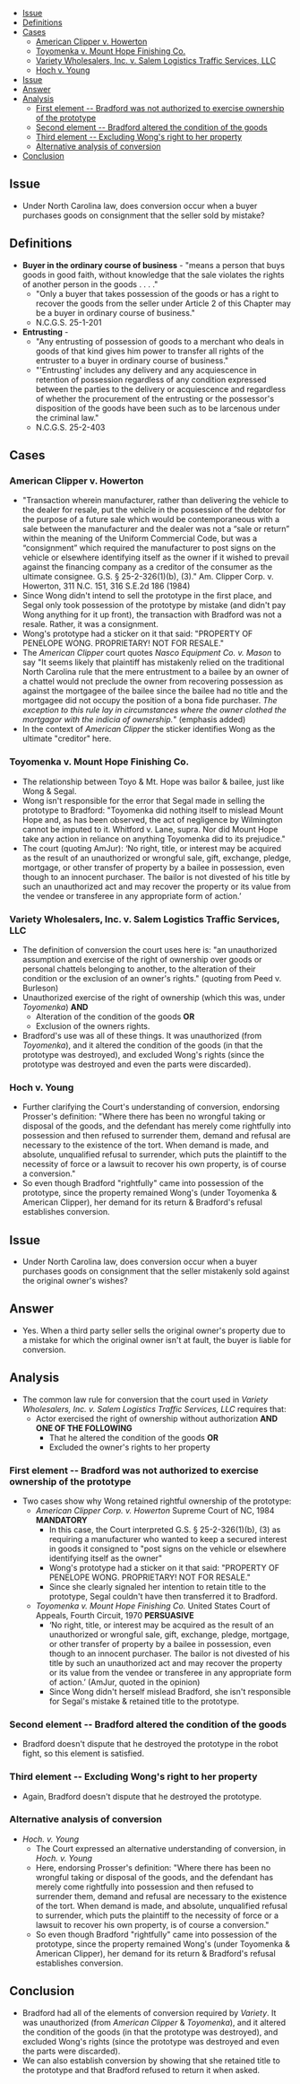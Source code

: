 - [Issue](#issue)
- [Definitions](#definitions)
- [Cases](#cases)
	- [American Clipper v. Howerton](#american-clipper-v-howerton)
	- [Toyomenka v. Mount Hope Finishing Co.](#toyomenka-v-mount-hope-finishing-co)
	- [Variety Wholesalers, Inc. v. Salem Logistics Traffic Services, LLC](#variety-wholesalers-inc-v-salem-logistics-traffic-services-llc)
	- [Hoch v. Young](#hoch-v-young)
- [Issue](#issue)
- [Answer](#answer)
- [Analysis](#analysis)
	- [First element -- Bradford was not authorized to exercise ownership of the prototype](#first-element----bradford-was-not-authorized-to-exercise-ownership-of-the-prototype)
	- [Second element -- Bradford altered the condition of the goods](#second-element----bradford-altered-the-condition-of-the-goods)
	- [Third element -- Excluding Wong's right to her property](#third-element----excluding-wong's-right-to-her-property)
	- [Alternative analysis of conversion](#alternative-analysis-of-conversion)
- [Conclusion](#conclusion)

## Issue
* Under North Carolina law, does conversion occur when a buyer purchases goods on consignment that the seller sold by mistake?

## Definitions
* **Buyer in the ordinary course of business** - "means a person that buys goods in good faith, without knowledge that the sale violates the rights of another person in the goods . . . ." 
	* "Only a buyer that takes possession of the goods or has a right to recover the goods from the seller under Article 2 of this Chapter may be a buyer in ordinary course of business."
	* N.C.G.S. 25-1-201
* **Entrusting** -
	*  "Any entrusting of possession of goods to a merchant who deals in goods of that kind gives him power to transfer all rights of the entruster to a buyer in ordinary course of business."
	* "'Entrusting' includes any delivery and any acquiescence in retention of possession regardless of any condition expressed between the parties to the delivery or acquiescence and regardless of whether the procurement of the entrusting or the possessor's disposition of the goods have been such as to be larcenous under the criminal law."
	* N.C.G.S. 25-2-403

## Cases
### American Clipper v. Howerton
* "Transaction wherein manufacturer, rather than delivering the vehicle to the dealer for resale, put the vehicle in the possession of the debtor for the purpose of a future sale which would be contemporaneous with a sale between the manufacturer and the dealer was not a “sale or return” within the meaning of the Uniform Commercial Code, but was a “consignment” which required the manufacturer to post signs on the vehicle or elsewhere identifying itself as the owner if it wished to prevail against the financing company as a creditor of the consumer as the ultimate consignee. G.S. § 25-2-326(1)(b), (3)." Am. Clipper Corp. v. Howerton, 311 N.C. 151, 316 S.E.2d 186 (1984)
* Since Wong didn't intend to sell the prototype in the first place, and Segal only took possession of the prototype by mistake (and didn't pay Wong anything for it up front), the transaction with Bradford was not a resale. Rather, it was a consignment. 
* Wong's prototype had a sticker on it that said: "PROPERTY OF PENELOPE WONG.  PROPRIETARY!  NOT FOR RESALE."
* The *American Clipper* court quotes *Nasco Equipment Co. v. Mason* to say "It seems likely that plaintiff has mistakenly relied on the traditional North Carolina rule that the mere entrustment to a bailee by an owner of a chattel would not preclude the owner from recovering possession as against the mortgagee of the bailee since the bailee had no title and the mortgagee did not occupy the position of a bona fide purchaser. *The exception to this rule lay in circumstances where the owner clothed the mortgagor with the indicia of ownership.*" (emphasis added)
* In the context of *American Clipper* the sticker identifies Wong as the ultimate "creditor" here.

### Toyomenka v. Mount Hope Finishing Co.
* The relationship between Toyo & Mt. Hope was bailor & bailee, just like Wong & Segal.
* Wong isn't responsible for the error that Segal made in selling the prototype to Bradford: "Toyomenka did nothing itself to mislead Mount Hope and, as has been observed, the act of negligence by Wilmington cannot be imputed to it. Whitford v. Lane, supra. Nor did Mount Hope take any action in reliance on anything Toyomenka did to its prejudice."
* The court (quoting AmJur): ‘No right, title, or interest may be acquired as the result of an unauthorized or wrongful sale, gift, exchange, pledge, mortgage, or other transfer of property by a bailee in possession, even though to an innocent purchaser. The bailor is not divested of his title by such an unauthorized act and may recover the property or its value from the vendee or transferee in any appropriate form of action.’

### Variety Wholesalers, Inc. v. Salem Logistics Traffic Services, LLC
* The definition of conversion the court uses here is: "an unauthorized assumption and exercise of the right of ownership over goods or personal chattels belonging to another, to the alteration of their condition or the exclusion of an owner's rights." (quoting from Peed v. Burleson)
* Unauthorized exercise of the right of ownership (which this was, under *Toyomenka*) **AND**
	* Alteration of the condition of the goods **OR**
	* Exclusion of the owners rights.
* Bradford's use was all of these things. It was unauthorized (from *Toyomenka*), and it altered the condition of the goods (in that the prototype was destroyed), and excluded Wong's rights (since the prototype was destroyed and even the parts were discarded).

### Hoch v. Young
* Further clarifying the Court's understanding of conversion, endorsing Prosser's definition: "Where there has been no wrongful taking or disposal of the goods, and the defendant has merely come rightfully into possession and then refused to surrender them, demand and refusal are necessary to the existence of the tort. When demand is made, and absolute, unqualified refusal to surrender, which puts the plaintiff to the necessity of force or a lawsuit to recover his own property, is of course a conversion."
* So even though Bradford "rightfully" came into possession of the prototype, since the property remained Wong's (under Toyomenka & American Clipper), her demand for its return & Bradford's refusal establishes conversion.

## Issue
* Under North Carolina law, does conversion occur when a buyer purchases goods on consignment that the seller mistakenly sold against the original owner's wishes?

## Answer
* Yes. When a third party seller sells the original owner's property due to a mistake for which the original owner isn't at fault, the buyer is liable for conversion.

## Analysis
* The common law rule for conversion that the court used in *Variety Wholesalers, Inc. v. Salem Logistics Traffic Services, LLC* requires that:
	* Actor exercised the right of ownership without authorization **AND ONE OF THE FOLLOWING**
		* That he altered the condition of the goods **OR**
		* Excluded the owner's rights to her property

### First element -- Bradford was not authorized to exercise ownership of the prototype
* Two cases show why Wong retained rightful ownership of the prototype:
	* *American Clipper Corp. v. Howerton* Supreme Court of NC, 1984 **MANDATORY**
		* In this case, the Court interpreted  G.S. § 25-2-326(1)(b), (3) as requiring a manufacturer who wanted to keep a secured interest in goods it consigned to "post signs on the vehicle or elsewhere identifying itself as the owner"
		* Wong's prototype had a sticker on it that said: "PROPERTY OF PENELOPE WONG.  PROPRIETARY!  NOT FOR RESALE."
		* Since she clearly signaled her intention to retain title to the prototype, Segal couldn't have then transferred it to Bradford.
	* *Toyomenka v. Mount Hope Finishing Co.* United States Court of Appeals, Fourth Circuit, 1970 **PERSUASIVE**
		* ‘No right, title, or interest may be acquired as the result of an unauthorized or wrongful sale, gift, exchange, pledge, mortgage, or other transfer of property by a bailee in possession, even though to an innocent purchaser. The bailor is not divested of his title by such an unauthorized act and may recover the property or its value from the vendee or transferee in any appropriate form of action.’ (AmJur, quoted in the opinion)
		* Since Wong didn't herself mislead Bradford, she isn't responsible for Segal's mistake & retained title to the prototype.

### Second element -- Bradford altered the condition of the goods
* Bradford doesn't dispute that he destroyed the prototype in the robot fight, so this element is satisfied.

### Third element -- Excluding Wong's right to her property
* Again, Bradford doesn't dispute that he destroyed the prototype.

### Alternative analysis of conversion
* *Hoch. v. Young*
	* The Court expressed an alternative understanding of conversion, in *Hoch. v. Young*
	* Here, endorsing Prosser's definition: "Where there has been no wrongful taking or disposal of the goods, and the defendant has merely come rightfully into possession and then refused to surrender them, demand and refusal are necessary to the existence of the tort. When demand is made, and absolute, unqualified refusal to surrender, which puts the plaintiff to the necessity of force or a lawsuit to recover his own property, is of course a conversion."
	* So even though Bradford "rightfully" came into possession of the prototype, since the property remained Wong's (under Toyomenka & American Clipper), her demand for its return & Bradford's refusal establishes conversion.

## Conclusion
* Bradford had all of the elements of conversion required by *Variety*. It was unauthorized (from *American Clipper* & *Toyomenka*), and it altered the condition of the goods (in that the prototype was destroyed), and excluded Wong's rights (since the prototype was destroyed and even the parts were discarded).
* We can also establish conversion by showing that she retained title to the prototype and that Bradford refused to return it when asked.